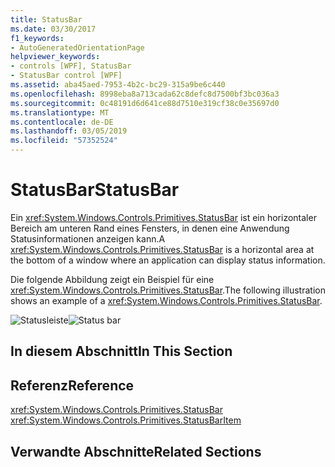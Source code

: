 ```yaml
---
title: StatusBar
ms.date: 03/30/2017
f1_keywords:
- AutoGeneratedOrientationPage
helpviewer_keywords:
- controls [WPF], StatusBar
- StatusBar control [WPF]
ms.assetid: aba45aed-7953-4b2c-bc29-315a9be6c440
ms.openlocfilehash: 8998eba8a713cada62c8defc8d7500bf3bc036a3
ms.sourcegitcommit: 0c48191d6d641ce88d7510e319cf38c0e35697d0
ms.translationtype: MT
ms.contentlocale: de-DE
ms.lasthandoff: 03/05/2019
ms.locfileid: "57352524"
---
```

# <a name="statusbar"></a><span data-ttu-id="0f302-102">StatusBar</span><span class="sxs-lookup"><span data-stu-id="0f302-102">StatusBar</span></span>
<span data-ttu-id="0f302-103">Ein <xref:System.Windows.Controls.Primitives.StatusBar> ist ein horizontaler Bereich am unteren Rand eines Fensters, in denen eine Anwendung Statusinformationen anzeigen kann.</span><span class="sxs-lookup"><span data-stu-id="0f302-103">A <xref:System.Windows.Controls.Primitives.StatusBar> is a horizontal area at the bottom of a window where an application can display status information.</span></span>  
  
 <span data-ttu-id="0f302-104">Die folgende Abbildung zeigt ein Beispiel für eine <xref:System.Windows.Controls.Primitives.StatusBar>.</span><span class="sxs-lookup"><span data-stu-id="0f302-104">The following illustration shows an example of a <xref:System.Windows.Controls.Primitives.StatusBar>.</span></span>  
  
 <span data-ttu-id="0f302-105">![Statusleiste](./media/ss-ctl-statusbar.GIF "SS_CTL_statusbar")</span><span class="sxs-lookup"><span data-stu-id="0f302-105">![Status bar](./media/ss-ctl-statusbar.GIF "SS_CTL_statusbar")</span></span>  
  
## <a name="in-this-section"></a><span data-ttu-id="0f302-106">In diesem Abschnitt</span><span class="sxs-lookup"><span data-stu-id="0f302-106">In This Section</span></span>  
  
## <a name="reference"></a><span data-ttu-id="0f302-107">Referenz</span><span class="sxs-lookup"><span data-stu-id="0f302-107">Reference</span></span>  
 <xref:System.Windows.Controls.Primitives.StatusBar>  
  <xref:System.Windows.Controls.Primitives.StatusBarItem>  
  
## <a name="related-sections"></a><span data-ttu-id="0f302-108">Verwandte Abschnitte</span><span class="sxs-lookup"><span data-stu-id="0f302-108">Related Sections</span></span>

